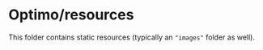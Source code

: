 # Optimo/resources

This folder contains static resources (typically an `"images"` folder as well).
